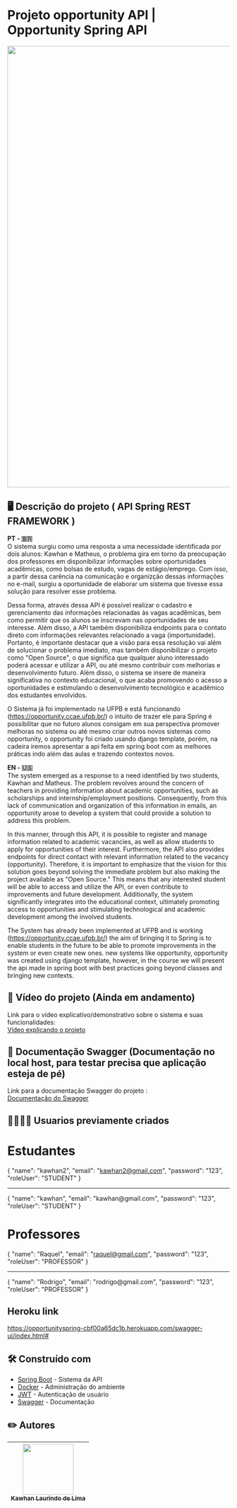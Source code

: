 # Projeto opportunity API | Opportunity Spring API

<img src="https://i.imgur.com/W1Zhrjv.png" width="1000" />

## 🖥️ Descrição do projeto ( API Spring REST FRAMEWORK )

**PT - 🇧🇷**  
O sistema surgiu como uma resposta a uma necessidade identificada por dois alunos: Kawhan e Matheus, o problema gira em torno da preocupação dos professores em disponibilizar informações sobre oportunidades acadêmicas, como bolsas de estudo, vagas de estágio/emprego. Com isso, a partir dessa carência na comunicação e organizção dessas informações no e-mail, surgiu a oportunidade de elaborar um sistema que tivesse essa solução para resolver esse problema.  

Dessa forma, através dessa API é possível realizar o cadastro e gerenciamento das informações relacionadas às vagas acadêmicas, bem como permitir que os alunos se inscrevam nas oportunidades de seu interesse. Além disso, a API também disponibiliza endpoints para o contato direto com informações relevantes relacionado a vaga (importunidade). Portanto, é importante destacar que a visão para essa resolução vai além de solucionar o problema imediato, mas também disponibilizar o projeto como "Open Source", o que significa que qualquer aluno interessado poderá acessar e utilizar a API, ou até mesmo contribuir com melhorias e desenvolvimento futuro. Além disso, o sistema se insere de maneira significativa no contexto educacional, o que acaba promovendo o acesso a oportunidades e estimulando o desenvolvimento tecnológico e acadêmico dos estudantes envolvidos.

O Sistema já foi implementado na UFPB e está funcionando (https://opportunity.ccae.ufpb.br/) o intuito de trazer ele para Spring é possibilitar que no futuro alunos consigam em sua perspectiva promover melhoras no sistema ou até mesmo criar outros novos sistemas como opportunity, o opportunity foi criado usando django template, porém, na cadeira iremos apresentar a api feita em spring boot com as melhores práticas indo além das aulas e trazendo contextos novos. 

**EN - 🇺🇸**  
The system emerged as a response to a need identified by two students, Kawhan and Matheus. The problem revolves around the concern of teachers in providing information about academic opportunities, such as scholarships and internship/employment positions. Consequently, from this lack of communication and organization of this information in emails, an opportunity arose to develop a system that could provide a solution to address this problem.

In this manner, through this API, it is possible to register and manage information related to academic vacancies, as well as allow students to apply for opportunities of their interest. Furthermore, the API also provides endpoints for direct contact with relevant information related to the vacancy (opportunity). Therefore, it is important to emphasize that the vision for this solution goes beyond solving the immediate problem but also making the project available as "Open Source." This means that any interested student will be able to access and utilize the API, or even contribute to improvements and future development. Additionally, the system significantly integrates into the educational context, ultimately promoting access to opportunities and stimulating technological and academic development among the involved students.

The System has already been implemented at UFPB and is working (https://opportunity.ccae.ufpb.br/) the aim of bringing it to Spring is to enable students in the future to be able to promote improvements in the system or even create new ones. new systems like opportunity, opportunity was created using django template, however, in the course we will present the api made in spring boot with best practices going beyond classes and bringing new contexts.

## 🎥 Vídeo do projeto (Ainda em andamento)
Link para o vídeo explicativo/demonstrativo sobre o sistema e suas funcionalidades:  
[Vídeo explicando o projeto](https://google.com)

## 🔧 Documentação Swagger (Documentação no local host, para testar precisa que aplicação esteja de pé)
Link para a documentação Swagger do projeto :  
[Documentação do Swagger](http://localhost:8081/swagger-ui/index.html)

## 🙎‍♂️🙍‍♀️ Usuarios previamente criados

# Estudantes 
{
    "name": "kawhan2",
    "email": "kawhan2@gmail.com",
    "password": "123",
    "roleUser": "STUDENT"
}
<hr/>
{
    "name": "kawhan",
    "email": "kawhan@gmail.com",
    "password": "123",
    "roleUser": "STUDENT"
}

# Professores
{
    "name": "Raquel",
    "email": "raquel@gmail.com",
    "password": "123",
    "roleUser": "PROFESSOR"
}
<hr/>
{
    "name": "Rodrigo",
    "email": "rodrigo@gmail.com",
    "password": "123",
    "roleUser": "PROFESSOR"
}

## Heroku link

https://opportunityspring-cbf00a65dc1b.herokuapp.com/swagger-ui/index.html#

## 🛠️ Construído com
* [Spring Boot](https://spring.io/projects/spring-boot) - Sistema da API
* [Docker](https://www.docker.com/) - Administração do ambiente
* [JWT](https://jwt.io/) - Autenticação de usuário
* [Swagger](https://swagger.io/) - Documentação

## ✏️ Autores
|  [<img src="https://avatars.githubusercontent.com/u/69232156?v=4" width=115><br><sub>Kawhan Laurindo de Lima</sub>](https://github.com/Kawhan) |
| :---: |
